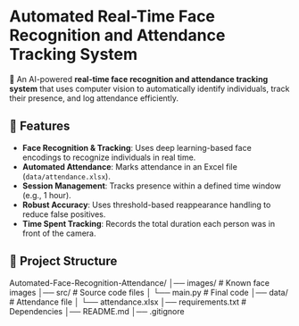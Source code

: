 # Automated Real-Time Face Recognition and Attendance Tracking System

🚀 An AI-powered **real-time face recognition and attendance tracking system** that uses computer vision to automatically identify individuals, track their presence, and log attendance efficiently.

## 📌 Features
- **Face Recognition & Tracking**: Uses deep learning-based face encodings to recognize individuals in real time.
- **Automated Attendance**: Marks attendance in an Excel file (`data/attendance.xlsx`).
- **Session Management**: Tracks presence within a defined time window (e.g., 1 hour).
- **Robust Accuracy**: Uses threshold-based reappearance handling to reduce false positives.
- **Time Spent Tracking**: Records the total duration each person was in front of the camera.

## 📂 Project Structure
Automated-Face-Recognition-Attendance/
│── images/ # Known face images
│── src/ # Source code files
│ └── main.py # Final code
│── data/ # Attendance file
│ └── attendance.xlsx
│── requirements.txt # Dependencies
│── README.md
│── .gitignore